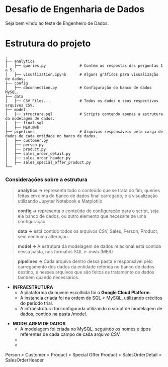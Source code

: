 # Desafio de Engenharia de Dados
Seja bem vindo ao teste de Engenheiro de Dados.

<h1>Estrutura do projeto</h1>

    .
    ├── analytics                             
    │   ├── queries.py               # Contém as respostas das perguntas 1 a 5.
    │   ├── visualization.ipynb      # Alguns gráficos para visualização de dados.
    ├── config
    │   ├── dbconnection.py          # Configuração do banco de dados MySQL.
    ├── data                                        
    │   ├── CSV Files...             # Todos os dados e seus respectivos arquivos CSV.
    ├── model
    │   ├── structure.sql            # Scripts contendo apenas a estrutura da modelagem de dados.
    │   ├── final.sql                               
    │   ├── MER.mwb                                 
    ├── pipelines                    # Arquivos responsáveis pela carga de dados de cada entidade no banco de dados.
    │   ├── customer.py
    │   ├── person.py
    │   ├── product.py
    │   ├── sales_order_detail.py
    │   ├── sales_order_header.py
    │   ├── sales_special_offer_product.py
    └── 

<h3>Considerações sobre a estrutura</h3>
    
><b>analytics -> </b> representa todo o conteúdo que se trata do fim, queries feitas em cima do banco de dados final carregado, e a visualização utilizando Jupyter Notebook e Matplotlib

><b>config -> </b>representa o conteúdo de configuração para o script, seja ele banco de dados, ou outro elemento que necessite de uma configuração

><b>data -> </b> está contido todos os arquivos CSV, Sales, Person, Product, sem nenhuma alteração.
                              
><b>model -> </b> A estrutura da modelagem de dados relacional está contida nessa pasta, nos formatos SQL e .mwb (MER)                              
    
><b>pipelines -> </b> Cada arquivo dentro dessa pasta é responsável pelo carregamento dos dados da entidade referida no banco de dados destino, é nesses arquivos que são feitos os tratamento de dados também quando necessários.

<ul>
    <li><b>INFRAESTRUTURA</b>
        <ul>
            <li>A plataforma da nuvem escolhida foi o <b>Google Cloud Platform</b>.</li>
            <li>A instancia criada foi na ordem de SQL > MySQL, utilizando créditos do período trial.</li>
            <li>A infraestrutura foi configurada utilizando o script de modelagem de dados, contido na pasta /model.</li>
        </ul>
</ul>

<ul>
    <li><b>MODELAGEM DE DADOS</b>
        <ul>
            <li>A modelagem foi criada no MySQL, seguindo os nomes e tipos referentes de cada campo de cada arquivo CSV.</li>
            <li></li>
            <li></li>
        </ul>
</ul>
Person > Customer > Product > Special Offer Product > SalesOrderDetail > SalesOrderHeader

